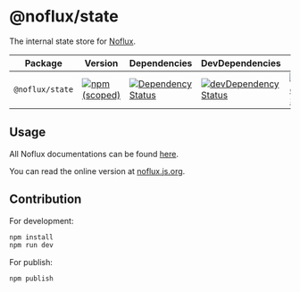 # @noflux/state

The internal state store for [Noflux](https://github.com/nofluxjs/noflux).


| Package | Version | Dependencies | DevDependencies | Build |
|--------|-------|------------|----------|----------|
| `@noflux/state` | [![npm (scoped)](https://img.shields.io/npm/v/@noflux/state.svg?maxAge=86400)](https://www.npmjs.com/package/@noflux/state) | [![Dependency Status](https://david-dm.org/nofluxjs/noflux-state.svg)](https://david-dm.org/nofluxjs/noflux-state) | [![devDependency Status](https://david-dm.org/nofluxjs/noflux-state/dev-status.svg)](https://david-dm.org/nofluxjs/noflux-state?type=dev) | [![Build Status](https://travis-ci.org/nofluxjs/noflux-state.svg?branch=next)](https://travis-ci.org/nofluxjs/noflux-state) |


## Usage

All Noflux documentations can be found [here](https://github.com/nofluxjs/noflux).

You can read the online version at [noflux.js.org](https://noflux.js.org/).

## Contribution

For development:

```bash
npm install
npm run dev
```

For publish:

```bash
npm publish
```
